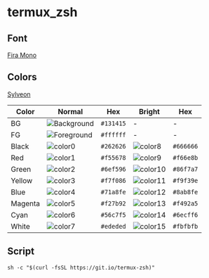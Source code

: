 
# termux_zsh

## Font
[Fira Mono](https://github.com/powerline/fonts/tree/master/FiraMono)

## Colors
[Sylveon](https://github.com/benjifs/sylveon)

| Color | Normal | Hex | Bright | Hex |
| - | - | - | - | - |
| BG | ![Background](https://fakeimg.pl/20x20/131415/?text=%E2%80%8E) | `#131415` | - | - |
| FG | ![Foreground](https://fakeimg.pl/20x20/ffffff/?text=%E2%80%8E) | `#ffffff` | - | - |
| Black | ![color0](https://fakeimg.pl/20x20/262626/?text=%E2%80%8E) | `#262626` | ![color8](https://fakeimg.pl/20x20/666666/?text=%E2%80%8E) | `#666666` |
| Red | ![color1](https://fakeimg.pl/20x20/f55678/?text=%E2%80%8E) | `#f55678` | ![color9](https://fakeimg.pl/20x20/f66e8b/?text=%E2%80%8E) | `#f66e8b` |
| Green | ![color2](https://fakeimg.pl/20x20/6ef596/?text=%E2%80%8E) | `#6ef596` | ![color10](https://fakeimg.pl/20x20/86f7a7/?text=%E2%80%8E) | `#86f7a7` |
| Yellow | ![color3](https://fakeimg.pl/20x20/f7f086/?text=%E2%80%8E) | `#f7f086` | ![color11](https://fakeimg.pl/20x20/f9f39e/?text=%E2%80%8E) | `#f9f39e` |
| Blue | ![color4](https://fakeimg.pl/20x20/71a8fe/?text=%E2%80%8E) | `#71a8fe` | ![color12](https://fakeimg.pl/20x20/8ab8fe/?text=%E2%80%8E) | `#8ab8fe` |
| Magenta | ![color5](https://fakeimg.pl/20x20/f27b92/?text=%E2%80%8E) | `#f27b92` | ![color13](https://fakeimg.pl/20x20/f492a5/?text=%E2%80%8E) | `#f492a5` |
| Cyan | ![color6](https://fakeimg.pl/20x20/56c7f5/?text=%E2%80%8E) | `#56c7f5` | ![color14](https://fakeimg.pl/20x20/6ecff6/?text=%E2%80%8E) | `#6ecff6` |
| White | ![color7](https://fakeimg.pl/20x20/ededed/?text=%E2%80%8E) | `#ededed` | ![color15](https://fakeimg.pl/20x20/fbfbfb/?text=%E2%80%8E) | `#fbfbfb` |


## Script
```
sh -c "$(curl -fsSL https://git.io/termux-zsh)"
```
